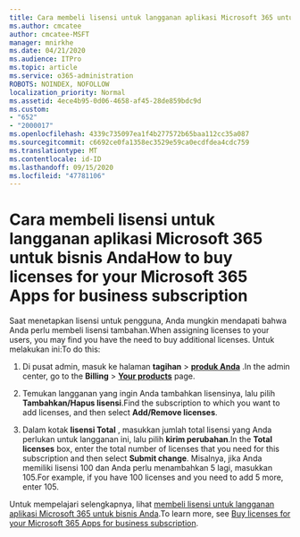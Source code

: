 ```yaml
---
title: Cara membeli lisensi untuk langganan aplikasi Microsoft 365 untuk bisnis Anda
ms.author: cmcatee
author: cmcatee-MSFT
manager: mnirkhe
ms.date: 04/21/2020
ms.audience: ITPro
ms.topic: article
ms.service: o365-administration
ROBOTS: NOINDEX, NOFOLLOW
localization_priority: Normal
ms.assetid: 4ece4b95-0d06-4658-af45-28de859bdc9d
ms.custom:
- "652"
- "2000017"
ms.openlocfilehash: 4339c735097ea1f4b277572b65baa112cc35a087
ms.sourcegitcommit: c6692ce0fa1358ec3529e59ca0ecdfdea4cdc759
ms.translationtype: MT
ms.contentlocale: id-ID
ms.lasthandoff: 09/15/2020
ms.locfileid: "47781106"
---
```

# <a name="how-to-buy-licenses-for-your-microsoft-365-apps-for-business-subscription"></a><span data-ttu-id="2197d-102">Cara membeli lisensi untuk langganan aplikasi Microsoft 365 untuk bisnis Anda</span><span class="sxs-lookup"><span data-stu-id="2197d-102">How to buy licenses for your Microsoft 365 Apps for business subscription</span></span>

<span data-ttu-id="2197d-103">Saat menetapkan lisensi untuk pengguna, Anda mungkin mendapati bahwa Anda perlu membeli lisensi tambahan.</span><span class="sxs-lookup"><span data-stu-id="2197d-103">When assigning licenses to your users, you may find you have the need to buy additional licenses.</span></span> <span data-ttu-id="2197d-104">Untuk melakukan ini:</span><span class="sxs-lookup"><span data-stu-id="2197d-104">To do this:</span></span>
  
1. <span data-ttu-id="2197d-105">Di pusat admin, masuk ke halaman **tagihan** \> **[produk Anda](https://go.microsoft.com/fwlink/p/?linkid=842054)** .</span><span class="sxs-lookup"><span data-stu-id="2197d-105">In the admin center, go to the **Billing** \> **[Your products](https://go.microsoft.com/fwlink/p/?linkid=842054)** page.</span></span>

2. <span data-ttu-id="2197d-106">Temukan langganan yang ingin Anda tambahkan lisensinya, lalu pilih **Tambahkan/Hapus lisensi**.</span><span class="sxs-lookup"><span data-stu-id="2197d-106">Find the subscription to which you want to add licenses, and then select **Add/Remove licenses**.</span></span>

3. <span data-ttu-id="2197d-107">Dalam kotak **lisensi Total** , masukkan jumlah total lisensi yang Anda perlukan untuk langganan ini, lalu pilih **kirim perubahan**.</span><span class="sxs-lookup"><span data-stu-id="2197d-107">In the **Total licenses** box, enter the total number of licenses that you need for this subscription and then select **Submit change**.</span></span> <span data-ttu-id="2197d-108">Misalnya, jika Anda memiliki lisensi 100 dan Anda perlu menambahkan 5 lagi, masukkan 105.</span><span class="sxs-lookup"><span data-stu-id="2197d-108">For example, if you have 100 licenses and you need to add 5 more, enter 105.</span></span>

<span data-ttu-id="2197d-109">Untuk mempelajari selengkapnya, lihat [membeli lisensi untuk langganan aplikasi Microsoft 365 untuk bisnis Anda](https://docs.microsoft.com/microsoft-365/commerce/licenses/buy-licenses).</span><span class="sxs-lookup"><span data-stu-id="2197d-109">To learn more, see [Buy licenses for your Microsoft 365 Apps for business subscription](https://docs.microsoft.com/microsoft-365/commerce/licenses/buy-licenses).</span></span>